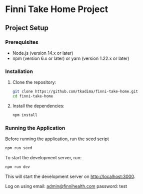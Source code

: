 # Finni Take Home Project

## Project Setup

### Prerequisites

- Node.js (version 14.x or later)
- npm (version 6.x or later) or yarn (version 1.22.x or later)

### Installation

1. Clone the repository:

   ```sh
   git clone https://github.com/tkadima/finni-take-home.git
   cd finni-take-home
   ```

2. Install the dependencies:

   ```sh
   npm install
   ```

### Running the Application

Before running the application, run the seed script 
```sh 
npm run seed
```
To start the development server, run:

```sh
npm run dev
```

This will start the development server on [http://localhost:3000](http://localhost:3000).

Log on using 
email: admin@finnihealth.com 
password: test
